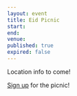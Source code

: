 ```yaml
---
layout: event
title: Eid Picnic
start: 
end: 
venue: 
published: true
expired: false
---
```


Location info to come!

[Sign up](https://docs.google.com/spreadsheet/ccc?key=0AlMr0Y2eF9XJdFkzLVhxNXIwMTBzVFI0VEpFekF5Mmc&usp=sharing#gid=0) for the picnic!
